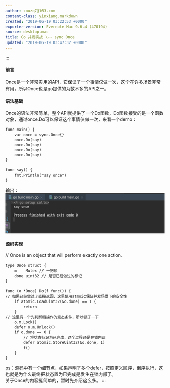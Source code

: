 ```yaml
---
author: zouzq7@163.com
content-class: yinxiang.markdown
created: "2019-06-19 03:22:53 +0000"
exporter-version: Evernote Mac 9.6.4 (470194)
source: desktop.mac
title: Go 并发实战 \-- sync Once
updated: "2019-06-19 03:47:32 +0000"
---
```


:::  
#### 前言  

Once是一个非常实用的API，它保证了一个事情仅做一次，这个在许多场景非常有用，所以Once也是go提供的为数不多的API之一。

#### 语法基础  

Once的语法非常简单，整个API就提供了一个Do函数，Do函数接受的是一个函数对象，通过once.Do可以保证这个事情仅做一次，来看一个demo：

```  
func main() {
    var once = sync.Once{}
    once.Do(say)
    once.Do(say)
    once.Do(say)
    once.Do(say)
}

func say() {
    fmt.Println("say once")
}
```

输出：\
![](Go%20%E5%B9%B6%E5%8F%91%E5%AE%9E%E6%88%98%20--%20sync%20Once.resources/23D8E7FD-8942-4F2A-A996-61EA51C1931B.png) 
 

#### 源码实现  

// Once is an object that will perform exactly one action.

```  
type Once struct {
    m    Mutex // 一把锁
    done uint32 // 是否已经做过的标记
}

func (o *Once) Do(f func()) {
// 如果已经做过了直接返回，这里使用atmoic保证并发场景下的安全性
    if atomic.LoadUint32(&o.done) == 1 {
        return
    }
// 这里有一个先判断后操作的竞态条件，所以锁了一下
    o.m.Lock()
    defer o.m.Unlock()
    if o.done == 0 {
        // 将状态标记为已完成，这个过程还是在锁内部
        defer atomic.StoreUint32(&o.done, 1)
        f()
    }
}
```

ps：源码中有一个细节点，如果声明了多个defer，按照定义顺序，倒序执行，这也就是为什么最终把状态置为已完成是发生在锁内部了。\
关于Once的内容挺简单的，暂时先介绍这么多。
:::

 
